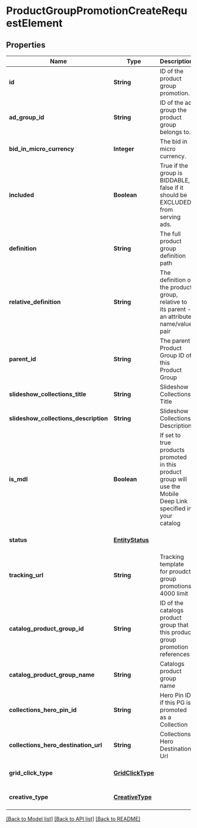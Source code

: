 # ProductGroupPromotionCreateRequestElement
## Properties

| Name | Type | Description | Notes |
|------------ | ------------- | ------------- | -------------|
| **id** | **String** | ID of the product group promotion. | [optional] [default to null] |
| **ad\_group\_id** | **String** | ID of the ad group the product group belongs to. | [optional] [default to null] |
| **bid\_in\_micro\_currency** | **Integer** | The bid in micro currency. | [optional] [default to null] |
| **included** | **Boolean** | True if the group is BIDDABLE, false if it should be EXCLUDED from serving ads. | [optional] [default to null] |
| **definition** | **String** | The full product group definition path | [optional] [default to null] |
| **relative\_definition** | **String** | The definition of the product group, relative to its parent - an attribute name/value pair | [optional] [default to null] |
| **parent\_id** | **String** | The parent Product Group ID of this Product Group | [optional] [default to null] |
| **slideshow\_collections\_title** | **String** | Slideshow Collections Title | [optional] [default to null] |
| **slideshow\_collections\_description** | **String** | Slideshow Collections Description | [optional] [default to null] |
| **is\_mdl** | **Boolean** | If set to true products promoted in this product group will use the Mobile Deep Link specified in your catalog | [optional] [default to null] |
| **status** | [**EntityStatus**](EntityStatus.md) |  | [optional] [default to null] |
| **tracking\_url** | **String** | Tracking template for proudct group promotions. 4000 limit | [optional] [default to null] |
| **catalog\_product\_group\_id** | **String** | ID of the catalogs product group that this product group promotion references | [optional] [default to null] |
| **catalog\_product\_group\_name** | **String** | Catalogs product group name | [optional] [default to null] |
| **collections\_hero\_pin\_id** | **String** | Hero Pin ID if this PG is promoted as a Collection | [optional] [default to null] |
| **collections\_hero\_destination\_url** | **String** | Collections Hero Destination Url | [optional] [default to null] |
| **grid\_click\_type** | [**GridClickType**](GridClickType.md) |  | [optional] [default to null] |
| **creative\_type** | [**CreativeType**](CreativeType.md) |  | [optional] [default to null] |

[[Back to Model list]](../README.md#documentation-for-models) [[Back to API list]](../README.md#documentation-for-api-endpoints) [[Back to README]](../README.md)

